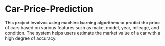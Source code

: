 # Car-Price-Prediction
This project involves using machine learning algorithms to predict the price of cars based on various features such as make, model, year, mileage, and condition. The system helps users estimate the market value of a car with a high degree of accuracy.
